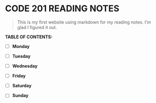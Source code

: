 # CODE 201 READING NOTES


> This is my first website using markdown for my reading notes. I'm glad I figured it out.








**TABLE OF CONTENTS:**
  




- [ ] **Monday**
  
- [ ] **Tuesday**

- [ ] **Wednesday**

- [ ] **Friday**

- [ ] **Saturday**

- [ ] **Sunday**





